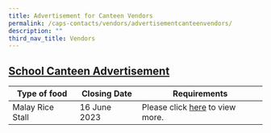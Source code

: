 ```yaml
---
title: Advertisement for Canteen Vendors
permalink: /caps-contacts/vendors/advertisementcanteenvendors/
description: ""
third_nav_title: Vendors
---
```

## **<u>School Canteen Advertisement</u>**


| Type of food | Closing Date  | Requirements |
| -------- | -------- | -------- |
| Malay Rice Stall     | 16 June 2023     | Please click [here](https://casuarinapri.moe.edu.sg/schoolcanteenvendoradvertisement/) to view more.     |